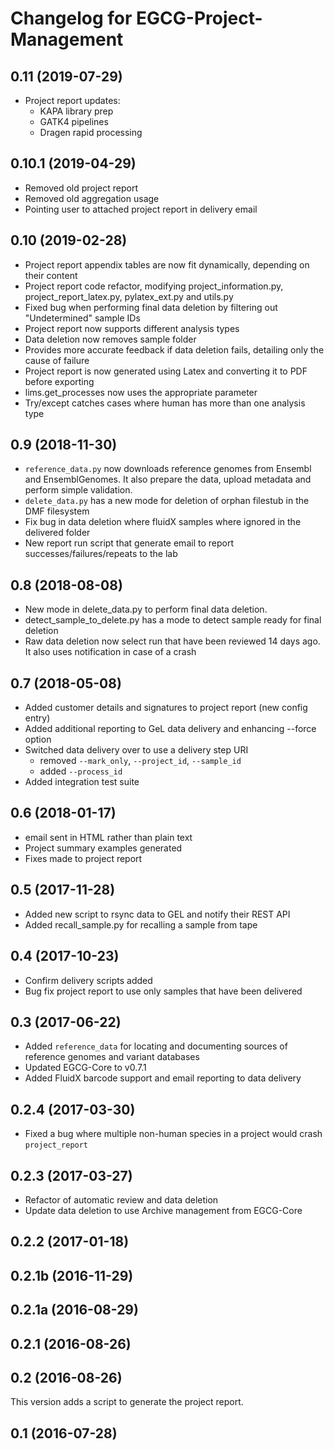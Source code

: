 Changelog for EGCG-Project-Management
=====================================

0.11 (2019-07-29)
-----------------

- Project report updates:
  - KAPA library prep
  - GATK4 pipelines
  - Dragen rapid processing


0.10.1 (2019-04-29)
-------------------

- Removed old project report
- Removed old aggregation usage
- Pointing user to attached project report in delivery email


0.10 (2019-02-28)
-----------------

- Project report appendix tables are now fit dynamically, depending on their content
- Project report code refactor, modifying project_information.py, project_report_latex.py, pylatex_ext.py and utils.py
- Fixed bug when performing final data deletion by filtering out "Undetermined" sample IDs
- Project report now supports different analysis types
- Data deletion now removes sample folder
- Provides more accurate feedback if data deletion fails, detailing only the cause of failure
- Project report is now generated using Latex and converting it to PDF before exporting
- lims.get_processes now uses the appropriate parameter
- Try/except catches cases where human has more than one analysis type


0.9 (2018-11-30)
----------------

- `reference_data.py` now downloads reference genomes from Ensembl and EnsemblGenomes. It also prepare the data, upload metadata and perform simple validation.
- `delete_data.py` has a new mode for deletion of orphan filestub in the DMF filesystem
- Fix bug in data deletion where fluidX samples where ignored in the delivered folder
- New report run script that generate email to report successes/failures/repeats to the lab 


0.8 (2018-08-08)
----------------

- New mode in delete_data.py to perform final data deletion.
- detect_sample_to_delete.py has a mode to detect sample ready for final deletion
- Raw data deletion now select run that have been reviewed 14 days ago. It also uses notification in case of a crash

0.7 (2018-05-08)
----------------

- Added customer details and signatures to project report (new config entry)
- Added additional reporting to GeL data delivery and enhancing --force option
- Switched data delivery over to use a delivery step URI
  - removed `--mark_only`, `--project_id`, `--sample_id`
  - added `--process_id`
- Added integration test suite


0.6 (2018-01-17)
----------------

- email sent in HTML rather than plain text
- Project summary examples generated
- Fixes made to project report


0.5 (2017-11-28)
----------------

- Added new script to rsync data to GEL and notify their REST API
- Added recall_sample.py for recalling a sample from tape

0.4 (2017-10-23)
----------------

- Confirm delivery scripts added
- Bug fix project report to use only samples that have been delivered

0.3 (2017-06-22)
----------------
- Added `reference_data` for locating and documenting sources of reference genomes and variant databases
- Updated EGCG-Core to v0.7.1
- Added FluidX barcode support and email reporting to data delivery

0.2.4 (2017-03-30)
------------------
- Fixed a bug where multiple non-human species in a project would crash `project_report`

0.2.3 (2017-03-27)
------------------
- Refactor of automatic review and data deletion
- Update data deletion to use Archive management from EGCG-Core

0.2.2 (2017-01-18)
------------------

0.2.1b (2016-11-29)
-------------------

0.2.1a (2016-08-29)
-------------------

0.2.1 (2016-08-26)
------------------

0.2 (2016-08-26)
----------------
This version adds a script to generate the project report.

0.1 (2016-07-28)
----------------

